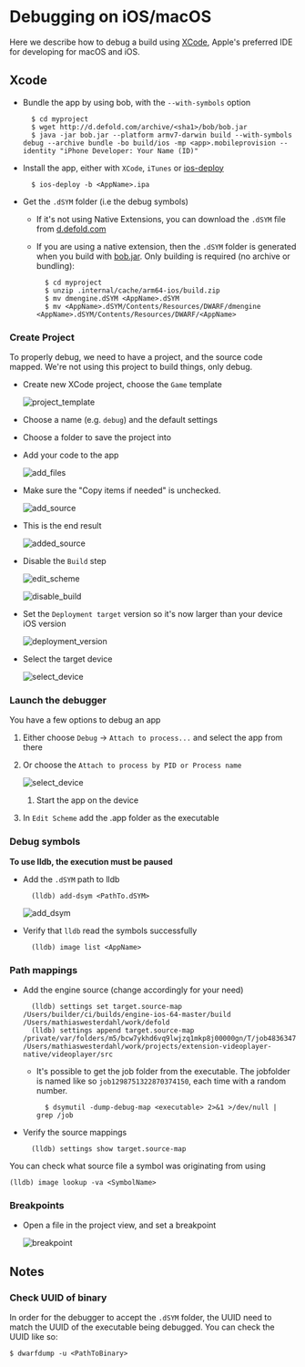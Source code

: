 # Debugging on iOS/macOS

Here we describe how to debug a build using [XCode](https://developer.apple.com/xcode/), Apple's preferred IDE for developing for macOS and iOS.

## Xcode

* Bundle the app by using bob, with the `--with-symbols` option

		$ cd myproject
		$ wget http://d.defold.com/archive/<sha1>/bob/bob.jar
		$ java -jar bob.jar --platform armv7-darwin build --with-symbols debug --archive bundle -bo build/ios -mp <app>.mobileprovision --identity "iPhone Developer: Your Name (ID)"

* Install the app, either with `XCode`, `iTunes` or [ios-deploy](https://github.com/ios-control/ios-deploy)

		$ ios-deploy -b <AppName>.ipa

* Get the `.dSYM` folder (i.e the debug symbols)

	* If it's not using Native Extensions, you can download the `.dSYM` file from [d.defold.com](http://d.defold.com)

	* If you are using a native extension, then the `.dSYM` folder is generated when you build with [bob.jar](https://www.defold.com/manuals/bob/). Only building is required (no archive or bundling):

			$ cd myproject
			$ unzip .internal/cache/arm64-ios/build.zip
			$ mv dmengine.dSYM <AppName>.dSYM
			$ mv <AppName>.dSYM/Contents/Resources/DWARF/dmengine <AppName>.dSYM/Contents/Resources/DWARF/<AppName>


### Create Project

To properly debug, we need to have a project, and the source code mapped.
We're not using this project to build things, only debug.

* Create new XCode project, choose the `Game` template

	![project_template](images/extensions/debugging/ios/project_template.png)

* Choose a name (e.g. `debug`) and the default settings

* Choose a folder to save the project into

* Add your code to the app

	![add_files](images/extensions/debugging/ios/add_files.png)

* Make sure the "Copy items if needed" is unchecked.

	![add_source](images/extensions/debugging/ios/add_source.png)

* This is the end result

	![added_source](images/extensions/debugging/ios/added_source.png)


* Disable the `Build` step

	![edit_scheme](images/extensions/debugging/ios/edit_scheme.png)

	![disable_build](images/extensions/debugging/ios/disable_build.png)

* Set the `Deployment target` version so it's now larger than your device iOS version

	![deployment_version](images/extensions/debugging/ios/deployment_version.png)

* Select the target device

	![select_device](images/extensions/debugging/ios/select_device.png)


### Launch the debugger

You have a few options to debug an app

1. Either choose `Debug` -> `Attach to process...` and select the app from there

1. Or choose the `Attach to process by PID or Process name`

	![select_device](images/extensions/debugging/ios/attach_to_process_name.png)

	1. Start the app on the device

1. In `Edit Scheme` add the <AppName>.app folder as the executable

### Debug symbols

**To use lldb, the execution must be paused**

* Add the `.dSYM` path to lldb

		(lldb) add-dsym <PathTo.dSYM>

	![add_dsym](images/extensions/debugging/ios/add_dsym.png)

* Verify that `lldb` read the symbols successfully

		(lldb) image list <AppName>

### Path mappings

* Add the engine source (change accordingly for your need)

		(lldb) settings set target.source-map /Users/builder/ci/builds/engine-ios-64-master/build /Users/mathiaswesterdahl/work/defold
		(lldb) settings append target.source-map /private/var/folders/m5/bcw7ykhd6vq9lwjzq1mkp8j00000gn/T/job4836347589046353012/upload/videoplayer/src /Users/mathiaswesterdahl/work/projects/extension-videoplayer-native/videoplayer/src

	* It's possible to get the job folder from the executable.
	The jobfolder is named like so `job1298751322870374150`, each time with a random number.

			$ dsymutil -dump-debug-map <executable> 2>&1 >/dev/null | grep /job

* Verify the source mappings

		(lldb) settings show target.source-map

You can check what source file a symbol was originating from using

	(lldb) image lookup -va <SymbolName>


### Breakpoints

* Open a file in the project view, and set a breakpoint

	![breakpoint](images/extensions/debugging/ios/breakpoint.png)

## Notes

### Check UUID of binary

In order for the debugger to accept the `.dSYM` folder, the UUID need to match the UUID of the executable being debugged. You can check the UUID like so:

	$ dwarfdump -u <PathToBinary>
